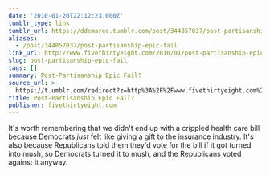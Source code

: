 ```yaml
---
date: '2010-01-20T22:12:23.000Z'
tumblr_type: link
tumblr_url: https://ddemaree.tumblr.com/post/344857037/post-partisanship-epic-fail
aliases:
  - /post/344857037/post-partisanship-epic-fail
link_url: http://www.fivethirtyeight.com/2010/01/post-partisanship-epic-fail.html
slug: post-partisanship-epic-fail
tags: []
summary: Post-Partisanship Epic Fail?
source_url: >-
  https://t.umblr.com/redirect?z=http%3A%2F%2Fwww.fivethirtyeight.com%2F2010%2F01%2Fpost-partisanship-epic-fail.html&t=YjNkMTdjMDFhNjYwOGQ2NDFjODc2Zjg0ZDU3YjI4NTRiMTE0YTY1MywzNDQ4NTcwMzc%3D&b=t%3AZwnU0JNPe2gtl9NEucydUA&p=https%3A%2F%2Fddemaree.tumblr.com%2Fpost%2F344857037%2Fpost-partisanship-epic-fail&m=1&ts=1610235749
title: Post-Partisanship Epic Fail?
publisher: fivethirtyeight.com
---
```


It's worth remembering that we didn't end up with a crippled health care bill because Democrats _just_ felt like giving a gift to the insurance industry. It's also because Republicans told them they'd vote for the bill if it got turned into mush, so Democrats turned it to mush, and the Republicans voted against it anyway.